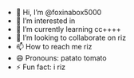 - 👋 Hi, I’m @foxinabox5000
- 👀 I’m interested in   
- 🌱 I’m currently learning cc++++
- 💞️ I’m looking to collaborate on riz
- 📫 How to reach me riz
- 😄 Pronouns: patato tomato
- ⚡ Fun fact: i riz

<!---
foxinabox5000/foxinabox5000 is a ✨ special ✨ repository because its `README.md` (this file) appears on your GitHub profile.
You can click the Preview link to take a look at your changes.
--->
